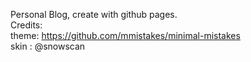 Personal Blog, create with github pages.  
Credits:  
theme: https://github.com/mmistakes/minimal-mistakes  
skin : @snowscan
